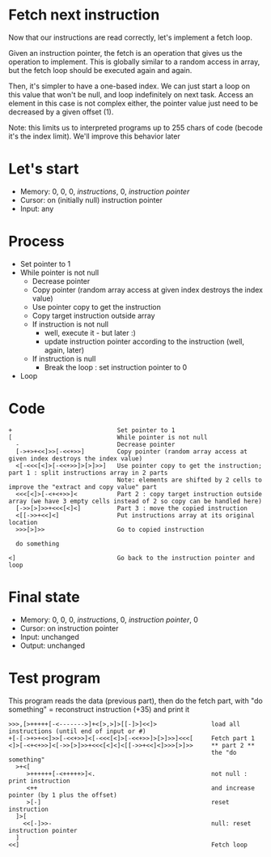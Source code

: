 # Fetch next instruction

Now that our instructions are read correctly, let's implement a fetch loop.

Given an instruction pointer, the fetch is an operation that gives us the operation to implement. This is globally similar to a random access in array, but the fetch loop should be executed again and again.

Then, it's simpler to have a one-based index. We can just start a loop on this value that won't be null, and loop indefinitely on next task.
Access an element in this case is not complex either, the pointer value just need to be decreased by a given offset (1).

Note: this limits us to interpreted programs up to 255 chars of code (becode it's the index limit). We'll improve this behavior later

# Let's start

* Memory: 0, 0, 0, _instructions_, 0, _instruction pointer_
* Cursor: on (initially null) instruction pointer
* Input: any

# Process

* Set pointer to 1
* While pointer is not null
  * Decrease pointer
  * Copy pointer (random array access at given index destroys the index value)
  * Use pointer copy to get the instruction
  * Copy target instruction outside array
  * If instruction is not null
    * well, execute it - but later :)
    * update instruction pointer according to the instruction (well, again, later)
  * If instruction is null
    * Break the loop : set instruction pointer to 0
* Loop

# Code
```
+                             Set pointer to 1
[                             While pointer is not null
  -                           Decrease pointer
  [->+>+<<]>>[-<<+>>]         Copy pointer (random array access at given index destroys the index value)
  <[-<<<[<]>[-<<+>>]>[>]>>]   Use pointer copy to get the instruction; part 1 : split instructions array in 2 parts
                              Note: elements are shifted by 2 cells to improve the "extract and copy value" part
  <<<[<]>[-<+<+>>]<           Part 2 : copy target instruction outside array (we have 3 empty cells instead of 2 so copy can be handled here)
  [->>[>]>>+<<<[<]<]          Part 3 : move the copied instruction
  <[[->>+<<]<]                Put instructions array at its original location
  >>>[>]>>                    Go to copied instruction

  do something

<]                            Go back to the instruction pointer and loop

```

# Final state

* Memory: 0, 0, 0, _instructions_, 0, _instruction pointer_, 0 
* Cursor: on instruction pointer
* Input: unchanged
* Output: unchanged


# Test program

This program reads the data (previous part), then do the fetch part, with "do something" = reconstruct instruction (+35) and print it

```
>>>,[>+++++[-<------->]+<[>,>]>[[-]>]<<]>               load all instructions (until end of input or #)
+[-[->+>+<<]>>[-<<+>>]<[-<<<[<]>[-<<+>>]>[>]>>]<<<[     Fetch part 1
<]>[-<+<+>>]<[->>[>]>>+<<<[<]<]<[[->>+<<]<]>>>[>]>>     ** part 2 **
                                                        the "do something"
  >+<[
     >++++++[-<+++++>]<.                                not null : print instruction
     <++                                                and increase pointer (by 1 plus the offset)
     >[-]                                               reset instruction
  ]>[
    <<[-]>>-                                            null: reset instruction pointer
  ]
<<]                                                     Fetch loop
```
